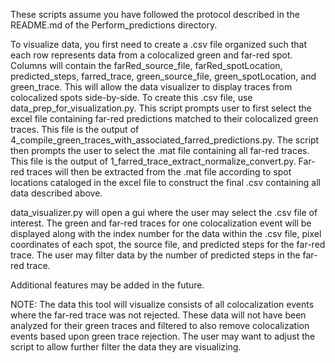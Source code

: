 These scripts assume you have followed the protocol described in the README.md of the 
Perform_predictions directory.

To visualize data, you first need to create a .csv file organized such that each row
represents data from a colocalized green and far-red spot. Columns will contain the
farRed_source_file, farRed_spotLocation, predicted_steps, farred_trace, 
green_source_file, green_spotLocation, and green_trace. This will allow the data
visualizer to display traces from colocalized spots side-by-side. To create this .csv
file, use data_prep_for_visualization.py. This script prompts user to first select 
the excel file containing far-red predictions matched to their colocalized green
traces. This file is the output of 4_compile_green_traces_with_associated_farred_predictions.py.
The script then prompts the user to select the .mat file containing all far-red traces.
This file is the output of 1_farred_trace_extract_normalize_convert.py. Far-red traces will
then be extracted from the .mat file according to spot locations cataloged in the excel file to
construct the final .csv containing all data described above.

data_visualizer.py will open a gui where the user may select the .csv file of interest.
The green and far-red traces for one colocalization event will be displayed along with the
index number for the data within the .csv file, pixel coordinates of each spot, the source file, 
and predicted steps for the far-red trace. The user may filter data by the number of predicted 
steps in the far-red trace.

Additional features may be added in the future.

NOTE: The data this tool will visualize consists of all colocalization events where the
far-red trace was not rejected. These data will not have been analyzed for their green
traces and filtered to also remove colocalization events based upon green trace rejection.
The user may want to adjust the script to allow further filter the data they are visualizing. 
